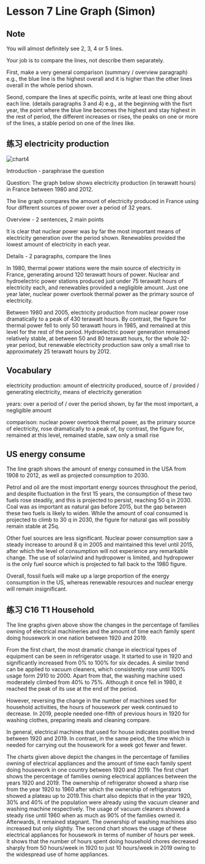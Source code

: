 # Lesson 7 Line Graph (Simon)

## Note

You will almost definitely see 2, 3, 4 or 5 lines.

Your job is to compare the lines, not describe them separately.

First, make a very general comparison
(summary / overview paragraph)
e.g., the blue line is the highest overall and it is higher than the other lines overall in the whole period shown.

Seond, compare the lines at specific points, write at least one thing about each line.
(details paragraphs 3 and 4)
e.g., at the beginning with the fisrt year, the point where the blue line becomes the highest and stay highest in the rest of period, the different increases or rises, the peaks on one or more of the lines, a stable period on one of the lines like.


## 练习 electricity production

![chart4](https://github.com/Liuhongzhi2018/LearningforIELTS/blob/main/Figures/chart4.PNG)

Introduction - paraphrase the question

Question: The graph below shows electricity production (in terawatt hours) in France between 1980 and 2012.

The line graph compares the amount of electricity produced in France using four different sources of power over a period of 32 years.

Overview - 2 sentences, 2 main points

It is clear that nuclear power was by far the most important means of electricity generation over the period shown. Renewables provided the lowest amount of electricity in each year.

Details - 2 paragraphs, compare the lines

In 1980, thermal power stations were the main source of electricity in France, generating around 120 terawatt hours of power. Nuclear and hydroelectric power stations produced just under 75 terawatt hours of electricity each, and renewables provided a negligible amount. Just one year later, nuclear power overtook thermal power as the primary source of electricity.

Between 1980 and 2005, electricity production from nuclear power rose dramatically to a peak of 430 terawatt hours. By contrast, the figure for thermal power fell to only 50 terawatt hours in 1985, and remained at this level for the rest of the period. Hydroelectric power generation remained relatively stable, at between 50 and 80 terawatt hours, for the whole 32-year period, but renewable electricity production saw only a small rise to approximately 25 terawatt hours by 2012.


## Vocabulary

electricity production: amount of electricity produced, source of / provided / generating electricity, means of electricity generation

years: over a period of / over the period shown, by far the most important, a negligible amount

comparison: nuclear power overtook thermal power, as the primary source of electricity, rose dramatically to a peak of, by contrast, the figure for, remained at this level, remained stable, saw only a small rise


## US energy consume

The line graph shows the amount of energy consumed in the USA from 1908 to 2012, as well as projected consumption to 2030.

Petrol and oil are the most important energy sources throughout the period, and despite fluctuation in the first 15 years, the consumption of these two fuels rose steadily, and this is projected to persist, reaching 50 q in 2030.
Coal was as important as natural gas before 2015, but the gap between these two fuels is likely to widen. While the amount of coal consumed is projected to climb to 30 q in 2030, the figure for natural gas will possibly remain stable at 25q.

Other fuel sources are less significant. Nuclear power consumption saw a steady increase to around 8 q in 2005 and maintained this level until 2015, after which the level of consumption will not experience any remarkable change.
The use of solar/wind and hydropower is limited, and hydropower is the only fuel source which is projected to fall back to the 1980 figure.

Overall, fossil fuels will make up a large proportion of the energy consumption in the US, whereas renewable resources and nuclear energy will remain insignificant.


## 练习 C16 T1 Household

The line graphs given above show the changes in the percentage of families owning of electrical machineries and the amount of time each family spent doing housework in one nation between 1920 and 2019. 

From the first chart, the most dramatic change in electrical types of equipment can be seen in refrigerator usage. It started to use in 1920 and significantly increased from 0% to 100% for six decades. A similar trend can be applied to vacuum cleaners, which consistently rose until 100% usage form 2910 to 2000. Apart from that, the washing machine used moderately climbed from 40% to 75%. Although it once fell in 1980, it reached the peak of its use at the end of the period.

However, reversing the change in the number of machines used for household activities, the hours of housework per week continued to decrease. In 2019, people needed one-fifth of previous hours in 1920 for washing clothes, preparing meals and cleaning compare.

In general, electrical machines that used for house indicates positive trend between 1920 and 2019. In contrast, in the same peiod, the time which is needed for carrying out the housework for a week got fewer and fewer.

The charts given above depict the changes in the percentage of families owning of electrical appliances and the amount of time each family spent doing housework in one country between 1920 and 2019. The first chart shows the percentage of families owning electrical appliances between the years 1920 and 2019. The ownership of refrigerator showed a sharp rise  from the year 1920 to 1960 after which the ownership of refrigerators  showed a plateau up to 2019.This chart also depicts that in the year 1920,  30% and 40% of the population were already using the vacuum cleaner and washing machine respectively. The usage of vacuum cleaners showed a steady rise until 1960 when as much as 90% of the families owned it. Afterwards, it remained stagnant. The ownership of washing machines also increased but only slightly.  The second chart shows the usage of these electrical appliances for housework in terms of number of hours per week. It shows that the number of hours spent doing household chores decreased sharply from 50 hours/week in 1920 to just 10 hours/week in 2019 owing to the widespread use of home appliances.




